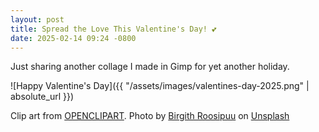 ```yaml
---
layout: post
title: Spread the Love This Valentine's Day! 💕
date: 2025-02-14 09:24 -0800
---
```


Just sharing another collage I made in Gimp for yet another holiday.

![Happy Valentine's Day]({{ "/assets/images/valentines-day-2025.png" | absolute_url }})

Clip art from [OPENCLIPART](https://openclipart.org/). 
Photo by <a href="https://unsplash.com/@msbirgith?utm_content=creditCopyText&utm_medium=referral&utm_source=unsplash">Birgith Roosipuu</a> on <a href="https://unsplash.com/photos/pink-roses-on-white-table-tepm2Q8OdKQ?utm_content=creditCopyText&utm_medium=referral&utm_source=unsplash">Unsplash</a>
